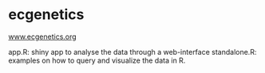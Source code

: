 # ecgenetics
www.ecgenetics.org


app.R: shiny app to analyse the data through a web-interface
standalone.R: examples on how to query and visualize the data in R.  
